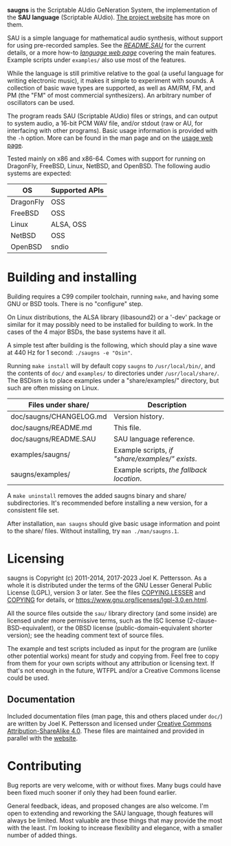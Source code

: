**saugns** is the Scriptable AUdio GeNeration System,
the implementation of the **SAU language** (Scriptable AUdio).
[The project website](https://sau.frama.io/) has more on them.

SAU is a simple language for mathematical audio synthesis,
without support for using pre-recorded samples.
See the [_README.SAU_](sau/doc/README.SAU) for the current details,
or a more how-to [_language web page_](https://sau.frama.io/language.html)
covering the main features. Example scripts under `examples/` also use
most of the features.

While the language is still primitive relative to the
goal (a useful language for writing electronic music),
it makes it simple to experiment with sounds.
A collection of basic wave types are supported, as well
as AM/RM, FM, and PM (the "FM" of most commercial synthesizers).
An arbitrary number of oscillators can be used.

The program reads SAU (Scriptable AUdio) files or strings,
and can output to system audio, a 16-bit PCM WAV file,
and/or stdout (raw or AU, for interfacing with other programs).
Basic usage information is provided with the `-h` option. More
can be found in the man page and on the
[usage web page](https://sau.frama.io/usage.html).

Tested mainly on x86 and x86-64. Comes with support for
running on DragonFly, FreeBSD, Linux, NetBSD, and OpenBSD.
The following audio systems are expected:

| OS        | Supported APIs  |
| -         | -               |
| DragonFly | OSS             |
| FreeBSD   | OSS             |
| Linux     | ALSA, OSS       |
| NetBSD    | OSS             |
| OpenBSD   | sndio           |

Building and installing
=======================

Building requires a C99 compiler toolchain, running `make`,
and having some GNU or BSD tools. There is no "configure" step.

On Linux distributions, the ALSA library (libasound2) or a '-dev' package
or similar for it may possibly need to be installed for building to work.
In the cases of the 4 major BSDs, the base systems have it all.

A simple test after building is the following, which should
play a sine wave at 440 Hz for 1 second: `./saugns -e "Osin"`.

Running `make install` will by default copy `saugns` to `/usr/local/bin/`,
and the contents of `doc/` and `examples/` to
directories under `/usr/local/share/`. The BSDism is to place examples
under a "share/examples/" directory, but such are often missing on Linux.

| Files under share/      | Description                                     |
| -                       | -                                               |
| doc/saugns/CHANGELOG.md | Version history.                                |
| doc/saugns/README.md    | This file.                                      |
| doc/saugns/README.SAU   | SAU language reference.                         |
| examples/saugns/        | Example scripts, *if "share/examples/" exists*. |
| saugns/examples/        | Example scripts, *the fallback location*.       |

A `make uninstall` removes the added saugns binary and share/ subdirectories.
It's recommended before installing a new version, for a consistent file set.

After installation, `man saugns` should give basic usage information and
point to the share/ files. Without installing, try `man ./man/saugns.1`.

Licensing
=========

saugns is Copyright (c) 2011-2014, 2017-2023 Joel K. Pettersson.
As a whole it is distributed under the terms of the GNU Lesser General
Public License (LGPL), version 3 or later. See the files
[COPYING.LESSER](COPYING.LESSER) and [COPYING](COPYING) for
details, or <https://www.gnu.org/licenses/lgpl-3.0.en.html>.

All the source files outside the `sau/` library directory (and
some inside) are licensed under more permissive terms, such as
the ISC license (2-clause-BSD-equivalent), or
the 0BSD license (public-domain-equivalent shorter version);
see the heading comment text of source files.

The example and test scripts included as input for the program
are (unlike other potential works) meant for study and copying
from. Feel free to copy from them for your own scripts without
any attribution or licensing text. If that's not enough in the
future, WTFPL and/or a Creative Commons license could be used.

Documentation
-------------

Included documentation files (man page, this and others placed under `doc/`)
are written by Joel K. Pettersson and licensed under [Creative Commons
Attribution-ShareAlike 4.0](https://creativecommons.org/licenses/by-sa/4.0/).
These files are maintained and provided in parallel
with the [website](https://sau.frama.io).

Contributing
============

Bug reports are very welcome, with or without fixes. Many bugs
could have been fixed much sooner if only they had been found earlier.

General feedback, ideas, and proposed changes are also welcome. I'm
open to extending and reworking the SAU language, though features will
always be limited. Most valuable are those things that may provide the
most with the least. I'm looking to increase flexibility and elegance,
with a smaller number of added things.
